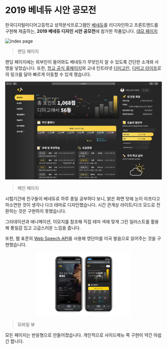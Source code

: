 # 2019 베네듀 시안 공모전
한국디지털미디어고등학교 성적분석프로그램인 [베네듀](https://benedu.co.kr)를 리디자인하고 프론트엔드를 구현해 제출하는, **2019 베네듀 디자인 시안 공모전**에 참가한 작품입니다. [데모 페이지](http://benedu.inudevs.com)

![index page](./screenshots/index.png)
> 랜딩 페이지

랜딩 페이지에는 외부인이 들어와도 베네듀가 무엇인지 알 수 있도록 간단한 소개와 사명을 넣었습니다. 또한, [학교 공식 홈페이지](https://dimigo.hs.kr)와 교내 인트라넷 [디미고인](https://dimigo.in), [디미고 라이프](https://dimigo.in)로의 링크를 달아 빠르게 이동할 수 있게 했습니다.

![main page](./screenshots/main.png)
> 메인 페이지

시험기간에 친구들이 베네듀로 하루 종일 공부하다 보니, 밝은 화면 탓에 눈이 아프다고 하소연한 것이 생각나 다크 테마로 디자인했습니다. 시간 관계상 라이트/다크 모드로 전환하는 것은 구현하지 못했습니다.

그라데이션과 애니메이션, 이모지를 참조해 직접 테마 색에 맞게 그린 일러스트를 활용해 통일감 있고 고급스러운 느낌을 줍니다.

또한, 웹 표준의 [Web Speech API](https://wicg.github.io/speech-api/)를 사용해 영단어를 미국 발음으로 읽어주는 것을 구현했습니다.

<p align="center">
  <img alt="responsive for mobile" src="./screenshots/mobile.png" width="60%">
</p>

> 모바일 뷰

모든 페이지는 반응형으로 만들어졌습니다. 개인적으로 사이드메뉴 쪽 구현이 약간 아쉽긴 합니다.
